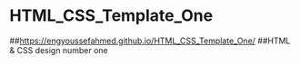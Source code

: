 # HTML_CSS_Template_One
##https://engyoussefahmed.github.io/HTML_CSS_Template_One/
##HTML &amp; CSS design number one
